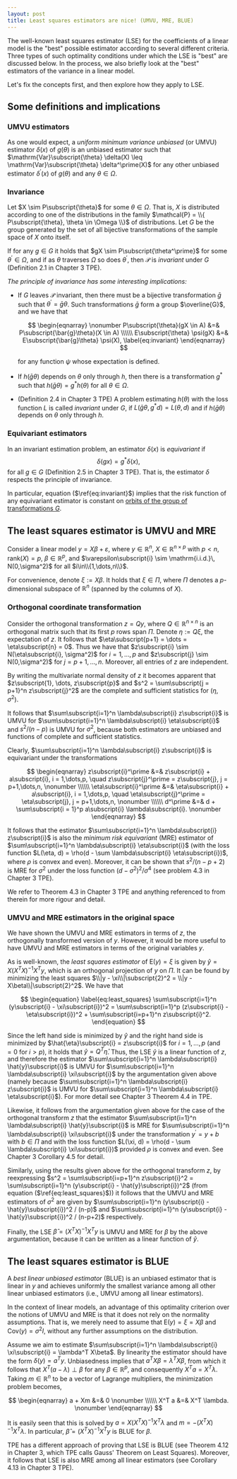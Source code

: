 ```yaml
---
layout: post
title: Least squares estimators are nice! (UMVU, MRE, BLUE)
---
```


The well-known least squares estimator (LSE) for the coefficients of a linear model is the "best" possible estimator according to several different criteria. Three types of such optimality conditions under which the LSE is "best" are discussed below. In the process, we also briefly look at the "best" estimators of the variance in a linear model.

Let's fix the concepts first, and then explore how they apply to LSE.

## Some definitions and implications 

### UMVU estimators

As one would expect, a *uniform minimum variance unbiased* (or UMVU) estimator $\delta(x)$ of $g(\theta)$ is an unbiased estimator such that
$\mathrm{Var}\subscript{\theta} \delta(X) \leq \mathrm{Var}\subscript{\theta} \delta^\prime(X)$ for any other unbiased estimator 
$\delta^\prime(x)$ of $g(\theta)$ and any $\theta\in\Omega$.

### Invariance

Let $X \sim P\subscript{\theta}$ for some $\theta\in\Omega$. That is, $X$ is distributed according to one of the distributions in the family $\mathcal{P} = \\{ P\subscript{\theta}, \theta \in \Omega \\}$ of distributions. Let $G$ be the group generated by the set of all bijective transformations of the sample space of $X$ onto itself.

If for any $g\in G$ it holds that $gX \sim P\subscript{\theta^\prime}$ for some $\theta^\prime \in \Omega$, and if as $\theta$ traverses $\Omega$ so does $\theta^\prime$, then $\mathcal{P}$ is *invariant* under $G$ (Definition 2.1 in Chapter 3 TPE).

*The principle of invariance has some interesting implications:*

* If $G$ leaves $\mathcal{P}$ invariant, then there must be a bijective transformation $\bar{g}$ such that $\theta^\prime = \bar{g}\theta$. Such transformations $\bar{g}$ form a group $\overline{G}$, and we have that

    $$
    \begin{eqnarray}
    \nonumber
    P\subscript{\theta}(gX \in A) &=& P\subscript{\bar{g}\theta}(X \in A) \\\\\\
    E\subscript{\theta} \psi(gX) &=& E\subscript{\bar{g}\theta} \psi(X),
    \label{eq:invariant}
    \end{eqnarray}
    $$

    for any function $\psi$ whose expectation is defined.

* If $h(\bar{g}\theta)$ depends on $\theta$ only through $h$, then there is a transformation $g^\ast$ such that
$h(\bar{g}\theta) = g^\ast h(\theta)$ for all $\theta\in\Omega$.

* (Definition 2.4 in Chapter 3 TPE) A problem estimating $h(\theta)$ with the loss function $L$ is called *invariant* under $G$, if $L(\bar{g}\theta, g^\ast d) = L(\theta, d)$ and if $h(\bar{g}\theta)$ depends on $\theta$ only through $h$.

### Equivariant estimators

In an invariant estimation problem, an estimator $\delta(x)$ is *equivariant* if
$$\delta(gx) = g^\ast \delta(x),$$
for all $g\in G$ (Definition 2.5 in Chapter 3 TPE).
That is, the estimator $\delta$ respects the principle of invariance.

In particular, equation ($\ref{eq:invariant}$) implies that the risk function of any equivariant estimator is constant on [orbits of the group of transformations $G$](https://en.wikipedia.org/wiki/Group_action#Orbits_and_stabilizers).

## The least squares estimator is UMVU and MRE

Consider a linear model $y = X\beta + \varepsilon$, where $y\in\mathbb{R}^n$, $X\in\mathbb{R}^{n\times p}$ with $p < n$, $\mathrm{rank}(X) = p$, $\beta\in\mathbb{R}^p$, and $\varepsilon\subscript{i} \sim \mathrm{i.i.d.}\, N(0,\sigma^2)$ for all $i\in\\{1,\dots,n\\}$.

For convenience, denote $\xi := X\beta$. It holds that $\xi\in\Pi$, where $\Pi$ denotes a $p$-dimensional subspace of $\mathbb{R}^n$ (spanned by the columns of $X$).

### Orthogonal coordinate transformation

Consider the orthogonal transformation $z = Qy$, where $Q\in\mathbb{R}^{n\times n}$ is an orthogonal matrix such that its first $p$ rows span $\Pi$. Denote $\eta := Q\xi$, the expectation of $z$. It follows that $\eta\subscript{p+1} = \dots = \eta\subscript{n} = 0$. Thus we have that
$z\subscript{i} \sim N(\eta\subscript{i}, \sigma^2)$ for $i=1,\dots,p$ and $z\subscript{j} \sim N(0,\sigma^2)$ for $j=p+1,\dots,n$. Moreover, all entries of $z$ are independent.

By writing the multivariate normal density of $z$ it becomes apparent that $z\subscript{1}, \dots, z\subscript{p}$ and $s^2 = \sum\subscript{j = p+1}^n z\subscript{j}^2$ are the complete and sufficient statistics for $(\eta, \sigma^2)$.

It follows that $\sum\subscript{i=1}^n \lambda\subscript{i} z\subscript{i}$ is UMVU for $\sum\subscript{i=1}^n \lambda\subscript{i} \eta\subscript{i}$ and $s^2 / (n-p)$ is UMVU for $\sigma^2$, because both estimators are unbiased and functions of complete and sufficient statistics.

Clearly, $\sum\subscript{i=1}^n \lambda\subscript{i} z\subscript{i}$ is equivariant under the transformations

$$
\begin{eqnarray}
z\subscript{i}^\prime &=& z\subscript{i} + a\subscript{i}, i = 1,\dots,p, \quad z\subscript{j}^\prime = z\subscript{j}, j = p+1,\dots,n, \nonumber \\\\\\
\eta\subscript{i}^\prime &=& \eta\subscript{i} + a\subscript{i}, i = 1,\dots,p, \quad \eta\subscript{j}^\prime = \eta\subscript{j}, j = p+1,\dots,n, \nonumber \\\\\\
d^\prime &=& d + \sum\subscript{i = 1}^p a\subscript{i} \lambda\subscript{i}. \nonumber
\end{eqnarray}
$$

It follows that the estimator $\sum\subscript{i=1}^n \lambda\subscript{i} z\subscript{i}$ is also the *minimum risk equivariant* (MRE) estimator of $\sum\subscript{i=1}^n \lambda\subscript{i} \eta\subscript{i}$ (with the loss function $L(\eta, d) = \rho(d - \sum \lambda\subscript{i} \eta\subscript{i})$, where $\rho$ is convex and even). Moreover, it can be shown that $s^2 / (n-p+2)$ is MRE for $\sigma^2$ under the loss function $(d-\sigma^2)^2 / \sigma^4$ (see problem 4.3 in Chapter 3 TPE).

We refer to Theorem 4.3 in Chapter 3 TPE and anything referenced to from therein for more rigour and detail.

### UMVU and MRE estimators in the original space

We have shown the UMVU and MRE estimators in terms of $z$, the orthogonally transformed version of $y$. However, it would be more useful to have UMVU and MRE estimators in terms of the original variables $y$.

As is well-known, the *least squares estimator* of $\mathrm{E}(y) = \xi$ is given by $\hat{y} = X (X^T X)^{-1} X^T y$, which is an orthogonal projection of $y$ on $\Pi$. It can be found by minimizing the least squares $\\|y - \xi\\|\subscript{2}^2 = \\|y - X\beta\\|\subscript{2}^2$. We have that

$$
\begin{equation}
\label{eq:least_squares}
\sum\subscript{i=1}^n (y\subscript{i} - \xi\subscript{i})^2 = \sum\subscript{i=1}^p (z\subscript{i} - \eta\subscript{i})^2 + \sum\subscript{i=p+1}^n z\subscript{i}^2.
\end{equation}
$$

Since the left hand side is minimized by $\hat{y}$ and the right hand side is minimized by $\hat{\eta}\subscript{i} = z\subscript{i}$ for $i = 1,\dots,p$ (and $=0$ for $i>p$), it holds that $\hat{y} = Q^T\hat{\eta}$. Thus, the LSE $\hat{y}$ is a linear function of $z$, and therefore the estimator $\sum\subscript{i=1}^n \lambda\subscript{i} \hat{y}\subscript{i}$ is UMVU for $\sum\subscript{i=1}^n \lambda\subscript{i} \xi\subscript{i}$ by the argumentation given above (namely because $\sum\subscript{i=1}^n \lambda\subscript{i} z\subscript{i}$ is UMVU for $\sum\subscript{i=1}^n \lambda\subscript{i} \eta\subscript{i}$).
For more detail see Chapter 3 Theorem 4.4 in TPE.

Likewise, it follows from the argumentation given above for the case of the orthogonal transform $z$ that the estimator $\sum\subscript{i=1}^n \lambda\subscript{i} \hat{y}\subscript{i}$ is MRE for $\sum\subscript{i=1}^n \lambda\subscript{i} \xi\subscript{i}$ under the transformation
$y^\prime = y + b$ with $b\in\Pi$ and with the loss function $L(\xi, d) = \rho(d - \sum \lambda\subscript{i} \xi\subscript{i})$ provided $\rho$ is convex and even.
See Chapter 3 Corollary 4.5 for detail.

Similarly, using the results given above for the orthogonal transform $z$, by reexpressing 
$s^2 = \sum\subscript{i=p+1}^n z\subscript{i}^2 = \sum\subscript{i=1}^n (y\subscript{i} - \hat{y}\subscript{i})^2$ (from equation ($\ref{eq:least_squares}$)) it follows that the UMVU and MRE estimators of $\sigma^2$ are given by
$\sum\subscript{i=1}^n (y\subscript{i} - \hat{y}\subscript{i})^2 / (n-p)$ and $\sum\subscript{i=1}^n (y\subscript{i} - \hat{y}\subscript{i})^2 / (n-p+2)$ respectively.

Finally, the LSE $\hat{\beta} = (X^T X)^{-1}X^T y$ is UMVU and MRE for $\beta$ by the above argumentation, because it can be written as a linear function of $\hat{y}$.

## The least squares estimator is BLUE

A *best linear unbiased estimator* (BLUE) is an unbiased estimator that is linear in $y$ and achieves uniformly the smallest variance among all other linear unbiased estimators (i.e., UMVU among all linear estimators).

In the context of linear models, an advantage of this optimality criterion over the notions of UMVU and MRE is that it does not rely on the normality assumptions. That is, we merely need to assume that $\mathrm{E}(y) = \xi = X\beta$ and $\mathrm{Cov}(y) = \sigma^2 I$, without any further assumptions on the distribution.

Assume we aim to estimate $\sum\subscript{i=1}^n \lambda\subscript{i} \xi\subscript{i} = \lambda^T X\beta$. By linearity the estimator should have the form $\delta(y) = a^T y$. Unbiasedness implies that $a^T X \beta = \lambda^T X \beta$, from which it follows that $X^T (a - \lambda) \perp \beta$ for any $\beta\in\mathbb{R}^p$, and consequently $X^T a = X^T \lambda$. Taking $m\in\mathbb{R}^n$ to be a vector of Lagrange multipliers, the minimization problem becomes,

$$
\begin{eqnarray}
a + Xm &=& 0 \nonumber \\\\\\
X^T a &=& X^T \lambda. \nonumber
\end{eqnarray}
$$

It is easily seen that this is solved by $a = X(X^T X)^{-1} X^T \lambda$ and $m = -(X^T X)^{-1} X^T \lambda$. In particular, $\hat{\beta} = (X^T X)^{-1} X^T y$ is BLUE for $\beta$.

TPE has a different approach of proving that LSE is BLUE (see Theorem 4.12 in Chapter 3, which TPE calls Gauss' Theorem on Least Squares). Moreover, it follows that LSE is also MRE among all linear estimators (see Corollary 4.13 in Chapter 3 TPE).

